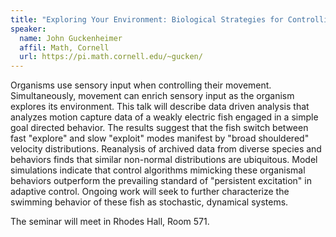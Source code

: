 ```yaml
---
title: "Exploring Your Environment: Biological Strategies for Controlling Motor Behaviors"
speaker:
  name: John Guckenheimer
  affil: Math, Cornell
  url: https://pi.math.cornell.edu/~gucken/
---
```


Organisms use sensory input when controlling their movement. Simultaneously,
movement can enrich sensory input as the organism explores its environment.
This talk will describe data driven analysis that analyzes motion capture
data of a weakly electric fish engaged in a simple goal directed behavior.
The results suggest that the fish switch between fast "explore" and slow
"exploit" modes manifest by "broad shouldered" velocity distributions.
Reanalysis of archived data from diverse species and behaviors finds that
similar non-normal distributions are ubiquitous. Model simulations indicate
that control algorithms mimicking these organismal behaviors outperform the
prevailing standard of "persistent excitation" in adaptive control. Ongoing
work will seek to further characterize the swimming behavior of these fish as
stochastic, dynamical systems.

The seminar will meet in Rhodes Hall, Room 571. 
